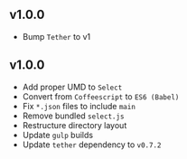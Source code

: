 ## v1.0.0
- Bump `Tether` to v1

## v1.0.0
- Add proper UMD to `Select`
- Convert from `Coffeescript` to `ES6 (Babel)`
- Fix `*.json` files to include `main`
- Remove bundled `select.js`
- Restructure directory layout
- Update `gulp` builds
- Update `tether` dependency to `v0.7.2`

